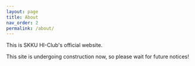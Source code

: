 ```yaml
---
layout: page
title: About
nav_order: 2
permalink: /about/
---
```


This is SKKU HI-Club's official website.

This site is undergoing construction now, so please wait for future notices!
